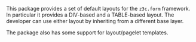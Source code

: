 This package provides a set of default layouts for the ``z3c.form``
framework. In particular it provides a DIV-based and a TABLE-based layout. The
developer can use either layout by inheriting from a different base layer.

The package also has some support for layout/pagelet templates.
